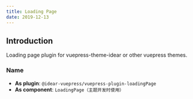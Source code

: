 ```yaml
---
title: Loading Page
date: 2019-12-13
---
```


## Introduction

Loading page plugin for vuepress-theme-idear or other vuepress themes.

### Name

- **As plugin**: `@idear-vuepress/vuepress-plugin-loadingPage`
- **As component**: `LoadingPage（主题开发时使用）`